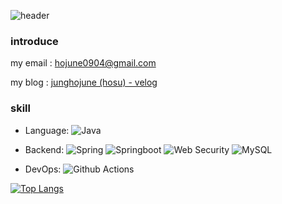![header](https://capsule-render.vercel.app/api?type=waving&height=200&text=Hojune!&fontAlign=80&fontAlignY=40&color=auto)

### introduce

my email : hojune0904@gmail.com

my blog  : [junghojune (hosu) - velog](https://velog.io/@junghojune)


### skill

- Language: 
![Java](https://img.shields.io/badge/Java-%23ED8B00.svg?&style=flat&logo=java&logoColor=white)

- Backend: ![Spring](https://img.shields.io/badge/Spring%20-%236DB33F.svg?&style=flat&logo=spring&logoColor=white) ![Springboot](https://img.shields.io/badge/SpringBoot%20-%236DB33F.svg?&style=flat&logo=springboot&logoColor=white) ![Web Security](https://img.shields.io/badge/-Web%20Security-black)  ![MySQL](https://img.shields.io/badge/Mysql-%2300f.svg?&style=flat&logo=mysql&logoColor=white)
- DevOps: ![Github Actions](https://img.shields.io/badge/GitHub%20Actions%20-%232671E5.svg?&style=flat&logo=github%20actions&logoColor=white)



[![Top Langs](https://github-readme-stats.vercel.app/api/top-langs/?username=junghojune&layout=compact)](https://github.com/junghojune/github-readme-stats)
